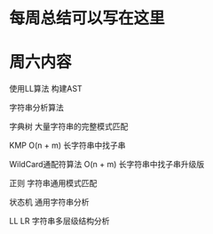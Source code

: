 # 每周总结可以写在这里

# 周六内容
使用LL算法 构建AST

字符串分析算法

字典树
  大量字符串的完整模式匹配

KMP O(n + m)
  长字符串中找子串

WildCard通配符算法 O(n + m)
  长字符串中找子串升级版

正则
  字符串通用模式匹配

状态机
  通用字符串分析

LL LR
  字符串多层级结构分析

